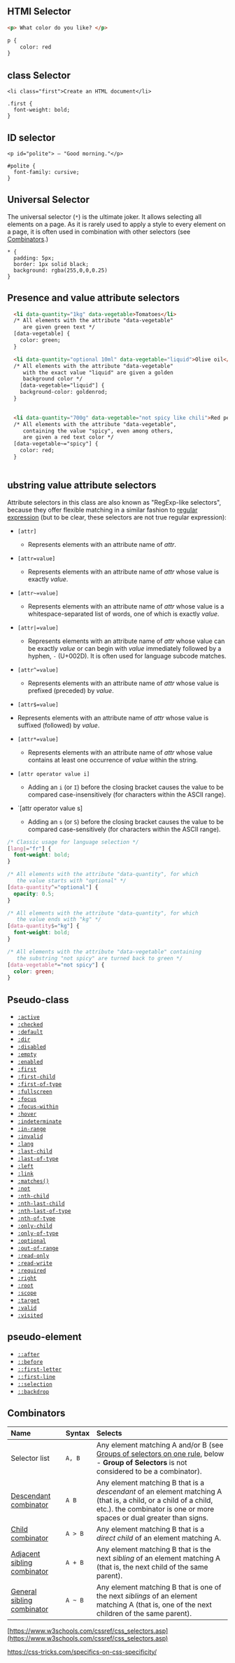 ## HTMl Selector 

```html
<p> What color do you like? </p>

p {
	color: red
}
```

## class Selector

```
<li class="first">Create an HTML document</li>

.first {
  font-weight: bold;
}
```

## ID selector

```
<p id="polite"> — "Good morning."</p>

#polite {
  font-family: cursive;
}
```

## Universal Selector

The universal selector (`*`) is the ultimate joker. It allows selecting all elements on a page. As it is rarely used to apply a style to every element on a page, it is often used in combination with other selectors (see [Combinators](https://developer.mozilla.org/en-US/docs/Learn/CSS/Introduction_to_CSS/Combinators_and_multiple_selectors).)

```
* {
  padding: 5px;
  border: 1px solid black;
  background: rgba(255,0,0,0.25)
}
```

## Presence and value attribute selectors

```html
  <li data-quantity="1kg" data-vegetable>Tomatoes</li>
  /* All elements with the attribute "data-vegetable"
     are given green text */
  [data-vegetable] {
    color: green;
  }

  <li data-quantity="optional 10ml" data-vegetable="liquid">Olive oil</li>
  /* All elements with the attribute "data-vegetable"
     with the exact value "liquid" are given a golden
     background color */
	[data-vegetable="liquid"] {
    background-color: goldenrod;
  }
  

  <li data-quantity="700g" data-vegetable="not spicy like chili">Red pepper</li>
  /* All elements with the attribute "data-vegetable",
     containing the value "spicy", even among others,
     are given a red text color */
  [data-vegetable~="spicy"] {
    color: red;
  }
  
```

## ubstring value attribute selectors

Attribute selectors in this class are also known as "RegExp-like selectors", because they offer flexible matching in a similar fashion to [regular expression](https://developer.mozilla.org/en-US/docs/Glossary/regular_expression) (but to be clear, these selectors are not true regular expression):

- `[attr]`
  - Represents elements with an attribute name of *attr*.

- `[attr=value]`
  - Represents elements with an attribute name of *attr* whose value is exactly *value*.
- `[attr~=value]`
  - Represents elements with an attribute name of *attr* whose value is a whitespace-separated list of words, one of which is exactly *value*.
- `[attr|=value]`
  - Represents elements with an attribute name of *attr* whose value can be exactly *value* or can begin with *value* immediately followed by a hyphen, `-` (U+002D). It is often used for language subcode matches.
- `[attr^=value]`
  - Represents elements with an attribute name of *attr* whose value is prefixed (preceded) by *value*.
-  `[attr$=value]`
  - Represents elements with an attribute name of *attr* whose value is suffixed (followed) by *value*.
- `[attr*=value]`
  - Represents elements with an attribute name of *attr* whose value contains at least one occurrence of *value* within the string.
- `[attr operator value i]`
  - Adding an `i` (or `I`) before the closing bracket causes the value to be compared case-insensitively (for characters within the ASCII range).
- `[attr operator value s]
  - Adding an `s` (or `S`) before the closing bracket causes the value to be compared case-sensitively (for characters within the ASCII range).

```css
/* Classic usage for language selection */
[lang|="fr"] {
  font-weight: bold;
}

/* All elements with the attribute "data-quantity", for which
   the value starts with "optional" */
[data-quantity^="optional"] {
  opacity: 0.5;
}

/* All elements with the attribute "data-quantity", for which
   the value ends with "kg" */
[data-quantity$="kg"] {
  font-weight: bold;
}

/* All elements with the attribute "data-vegetable" containing
   the substring "not spicy" are turned back to green */
[data-vegetable*="not spicy"] {
  color: green;
}
```

## Pseudo-class

- [`:active`](https://developer.mozilla.org/en-US/docs/Web/CSS/:active)
- [`:checked`](https://developer.mozilla.org/en-US/docs/Web/CSS/:checked)
- [`:default`](https://developer.mozilla.org/en-US/docs/Web/CSS/:default)
- [`:dir`](https://developer.mozilla.org/en-US/docs/Web/CSS/:dir)
- [`:disabled`](https://developer.mozilla.org/en-US/docs/Web/CSS/:disabled)
- [`:empty`](https://developer.mozilla.org/en-US/docs/Web/CSS/:empty)
- [`:enabled`](https://developer.mozilla.org/en-US/docs/Web/CSS/:enabled)
- [`:first`](https://developer.mozilla.org/en-US/docs/Web/CSS/:first)
- [`:first-child`](https://developer.mozilla.org/en-US/docs/Web/CSS/:first-child)
- [`:first-of-type`](https://developer.mozilla.org/en-US/docs/Web/CSS/:first-of-type)
- [`:fullscreen`](https://developer.mozilla.org/en-US/docs/Web/CSS/:fullscreen)
- [`:focus`](https://developer.mozilla.org/en-US/docs/Web/CSS/:focus)
- [`:focus-within`](https://developer.mozilla.org/en-US/docs/Web/CSS/:focus-within)
- [`:hover`](https://developer.mozilla.org/en-US/docs/Web/CSS/:hover)
- [`:indeterminate`](https://developer.mozilla.org/en-US/docs/Web/CSS/:indeterminate)
- [`:in-range`](https://developer.mozilla.org/en-US/docs/Web/CSS/:in-range)
- [`:invalid`](https://developer.mozilla.org/en-US/docs/Web/CSS/:invalid)
- [`:lang`](https://developer.mozilla.org/en-US/docs/Web/CSS/:lang)
- [`:last-child`](https://developer.mozilla.org/en-US/docs/Web/CSS/:last-child)
- [`:last-of-type`](https://developer.mozilla.org/en-US/docs/Web/CSS/:last-of-type)
- [`:left`](https://developer.mozilla.org/en-US/docs/Web/CSS/:left)
- [`:link`](https://developer.mozilla.org/en-US/docs/Web/CSS/:link)
- [`:matches()`](https://developer.mozilla.org/en-US/docs/Web/CSS/:matches)
- [`:not`](https://developer.mozilla.org/en-US/docs/Web/CSS/:not)
- [`:nth-child`](https://developer.mozilla.org/en-US/docs/Web/CSS/:nth-child)
- [`:nth-last-child`](https://developer.mozilla.org/en-US/docs/Web/CSS/:nth-last-child)
- [`:nth-last-of-type`](https://developer.mozilla.org/en-US/docs/Web/CSS/:nth-last-of-type)
- [`:nth-of-type`](https://developer.mozilla.org/en-US/docs/Web/CSS/:nth-of-type)
- [`:only-child`](https://developer.mozilla.org/en-US/docs/Web/CSS/:only-child)
- [`:only-of-type`](https://developer.mozilla.org/en-US/docs/Web/CSS/:only-of-type)
- [`:optional`](https://developer.mozilla.org/en-US/docs/Web/CSS/:optional)
- [`:out-of-range`](https://developer.mozilla.org/en-US/docs/Web/CSS/:out-of-range)
- [`:read-only`](https://developer.mozilla.org/en-US/docs/Web/CSS/:read-only)
- [`:read-write`](https://developer.mozilla.org/en-US/docs/Web/CSS/:read-write)
- [`:required`](https://developer.mozilla.org/en-US/docs/Web/CSS/:required)
- [`:right`](https://developer.mozilla.org/en-US/docs/Web/CSS/:right)
- [`:root`](https://developer.mozilla.org/en-US/docs/Web/CSS/:root)
- [`:scope`](https://developer.mozilla.org/en-US/docs/Web/CSS/:scope)
- [`:target`](https://developer.mozilla.org/en-US/docs/Web/CSS/:target)
- [`:valid`](https://developer.mozilla.org/en-US/docs/Web/CSS/:valid)
- [`:visited`](https://developer.mozilla.org/en-US/docs/Web/CSS/:visited)

## pseudo-element

- [`::after`](https://developer.mozilla.org/en-US/docs/Web/CSS/::after)
- [`::before`](https://developer.mozilla.org/en-US/docs/Web/CSS/::before)
- [`::first-letter`](https://developer.mozilla.org/en-US/docs/Web/CSS/::first-letter)
- [`::first-line`](https://developer.mozilla.org/en-US/docs/Web/CSS/::first-line)
- [`::selection`](https://developer.mozilla.org/en-US/docs/Web/CSS/::selection)
- [`::backdrop`](https://developer.mozilla.org/en-US/docs/Web/CSS/::backdrop)

## Combinators

| Name                                                         | Syntax  | Selects                                                      |
| :----------------------------------------------------------- | :------ | :----------------------------------------------------------- |
| Selector list                                                | `A, B`  | Any element matching A and/or B (see [Groups of selectors on one rule](https://developer.mozilla.org/en-US/docs/Learn/CSS/Introduction_to_CSS/Combinators_and_multiple_selectors#Groups_of_selectors_on_one_rule), below - **Group of Selectors** is not considered to be a combinator). |
| [Descendant combinator](https://developer.mozilla.org/en-US/docs/Web/CSS/Descendant_selectors) | `A B`   | Any element matching B that is a *descendant* of an element matching A (that is, a child, or a child of a child, etc.). the combinator is one or more spaces or dual greater than signs. |
| [Child combinator](https://developer.mozilla.org/en-US/docs/Web/CSS/Child_selectors) | `A > B` | Any element matching B that is a *direct child* of an element matching A. |
| [Adjacent sibling combinator](https://developer.mozilla.org/en-US/docs/Web/CSS/Adjacent_sibling_selectors) | `A + B` | Any element matching B that is the next *sibling* of an element matching A (that is, the next child of the same parent). |
| [General sibling combinator](https://developer.mozilla.org/en-US/docs/Web/CSS/General_sibling_selectors) | `A ~ B` | Any element matching B that is one of the next *siblings* of an element matching A (that is, one of the next children of the same parent). |

[https://www.w3schools.com/cssref/css_selectors.asp](https://www.w3schools.com/cssref/css_selectors.asp)

https://css-tricks.com/specifics-on-css-specificity/